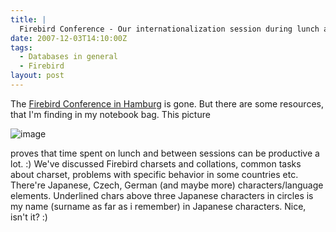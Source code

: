 ```yaml
---
title: |
  Firebird Conference - Our internationalization session during lunch and between sessions
date: 2007-12-03T14:10:00Z
tags:
  - Databases in general
  - Firebird
layout: post
---
```

The [Firebird Conference in Hamburg][1] is gone. But there are some resources, that I'm finding in my notebook bag. This picture

![image](/i/226725/226725.jpg)

proves that time spent on lunch and between sessions can be productive a lot. :) We've discussed Firebird charsets and collations, common tasks about charset, problems with specific behavior in some countries etc. There're Japanese, Czech, German (and maybe more) characters/language elements. Underlined chars above three Japanese characters in circles is my name (surname as far as i remember) in Japanese characters. Nice, isn't it? :)

[1]: http://www.hk-software.net/firebird-conference.com/content/